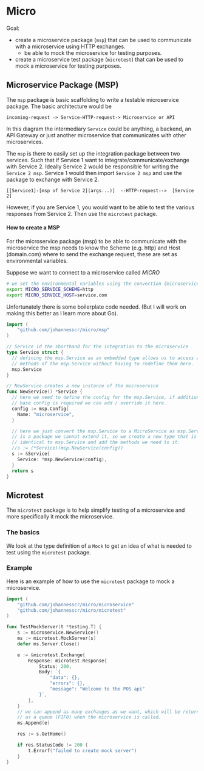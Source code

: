 # Micro

Goal:
- create a microservice package (`msp`) that can be used to communicate with a 
  microservice using HTTP exchanges.
  - be able to mock the microservice for testing purposes.
- create a microservice test package (`microtest`) that can be used to mock a
  microservice for testing purposes.

## Microservice Package (MSP)

The `msp` package is basic scaffolding to write a testable microservice package.
The basic architecture would be
```
incoming-request -> Service-HTTP-request-> Microservice or API
```
In this diagram the intermediary `Service` could be anything, a backend, 
an API Gateway or just another microservice that communicates with other 
microservices. 

The `msp` is there to easily set up the integration package between two services. 
Such that if Service 1 want to integrate/communicate/exchange with Service 2.
Ideally Service 2 would be responsible for writing the `Service 2 msp`. Service 1
would then import `Service 2 msp` and use the package to exchange with Service 2.
```
[[Service1]-[msp of Service 2](args...)]  --HTTP-request-->  [Service 2]
```

However, if you are Service 1, you would want to be able to test the various
responses from Service 2. Then use the `microtest` package.

#### How to create a MSP

For the microservice package (msp) to be able to communicate with the 
microservice the msp needs to know the Scheme (e.g. http) and Host (domain.com)
where to send the exchange request, these are set as environmental variables.

Suppose we want to connect to a microservice called *MICRO*

```bash
# we set the environmental variables using the convection {microservice-name}_SERVICE_{SCHEME|HOST} as 
export MICRO_SERVICE_SCHEME=http 
export MICRO_SERVICE_HOST=service.com 
```

Unfortunately there is some boilerplate code needed. (But I will work on making
this better as I learn more about Go).

```go 
import (
	"github.com/johannesscr/micro/msp"
)

// Service id the shorthand for the integration to the microservice
type Service struct {
  // defining the msp.Service as an embedded type allows us to access all the
  // methods of the msp.Service without having to redefine them here.
  msp.Service
}

// NewService creates a new instance of the microservice
func NewService() *Service {
  // here we need to define the config for the msp.Service, if additional
  // base config is required we can add / override it here.
  config := msp.Config{
    Name: "microservice",
  }

  // here we just convert the msp.Service to a MicroService as msp.Service
  // is a package we cannot extend it, so we create a new type that is
  // identical to msp.Service and add the methods we need to it.
  //s := (*Service)(msp.NewService(config))
  s := &Service{
    Service: *msp.NewService(config),
  }
  return s
}
```

## Microtest

The `microtest` package is to help simplify testing of a microservice and more
specifically it mock the microservice.

### The basics
We look at the type definition of a `Mock` to get an idea of what is needed
to test using the `microtest` package.

### Example

Here is an example of how to use the `microtest` package to mock a microservice.

```go
import (
    "github.com/johannesscr/micro/microservice"
    "github.com/johannesscr/micro/microtest"
)

func TestMockServer(t *testing.T) {
    s := microservice.NewService()
    ms := microtest.MockServer(s)
    defer ms.Server.Close()

    e := &microtest.Exchange{
        Response: microtest.Response{
            Status: 200,
            Body: `{
                "data": {},
                "errors": {},
                "message": "Welcome to the POS api"
            }`,
        },
    }
	// we can append as many exchanges as we want, which will be returned
	// as a queue (FIFO) when the microservice is called.
    ms.Append(e)

    res := s.GetHome()

    if res.StatusCode != 200 {
        t.Errorf("failed to create mock server")
    }
}
```


